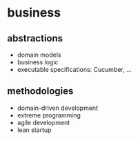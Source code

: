 # business

## abstractions

- domain models
- business logic
- executable specifications: Cucumber, ...

## methodologies

- domain-driven development
- extreme programming
- agile development
- lean startup
